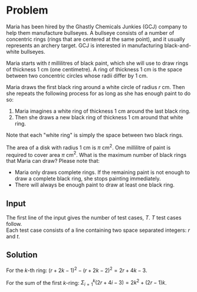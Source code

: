 # Problem

Maria has been hired by the Ghastly Chemicals Junkies (GCJ) company to help them manufacture bullseyes. A bullseye consists of a number of concentric rings (rings that are centered at the same point), and it usually represents an archery target. GCJ is interested in manufacturing black-and-white bullseyes.

Maria starts with $t$ millilitres of black paint, which she will use to draw rings of thickness $1$ cm (one centimetre). A ring of thickness $1$ cm is the space between two concentric circles whose radii differ by $1$ cm.

Maria draws the first black ring around a white circle of radius $r$ cm. Then she repeats the following process for as long as she has enough paint to do so:

1. Maria imagines a white ring of thickness $1$ cm around the last black ring.
1. Then she draws a new black ring of thickness $1$ cm around that white ring.

Note that each "white ring" is simply the space between two black rings.

The area of a disk with radius $1$ cm is $π$ cm$^2$. One millilitre of paint is required to cover area $π$ cm$^2$. What is the maximum number of black rings that Maria can draw? Please note that:

- Maria only draws complete rings. If the remaining paint is not enough to draw a complete black ring, she stops painting immediately.
- There will always be enough paint to draw at least one black ring.

## Input

The first line of the input gives the number of test cases, $T$. $T$ test cases follow.  
Each test case consists of a line containing two space separated integers: $r$ and $t$.

## Solution

For the $k$-th ring: $(r + 2k - 1)^2 - (r + 2k - 2)^2 = 2r + 4k - 3$.

For the sum of the first $k$-ring: $\Sigma_{i=1}^k{(2r + 4i - 3)} = 2k^2 + (2r - 1)k$.
